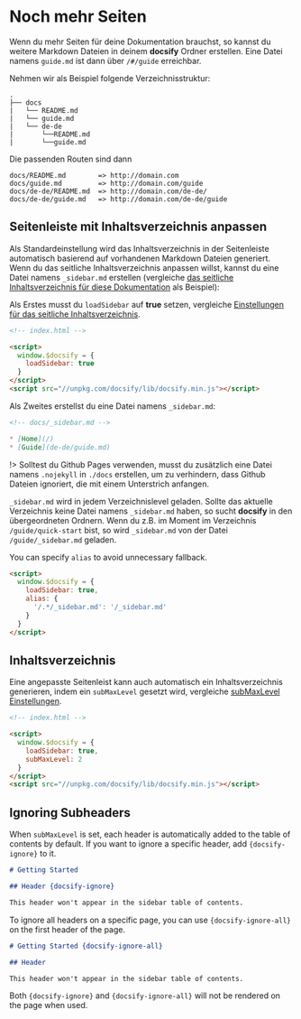 # Noch mehr Seiten

Wenn du mehr Seiten für deine Dokumentation brauchst, so kannst du weitere Markdown Dateien in deinem **docsify** Ordner erstellen. Eine Datei namens `guide.md` ist dann über `/#/guide` erreichbar.

Nehmen wir als Beispiel folgende Verzeichnisstruktur:

```text
.
├── docs
|   └── README.md
|   └── guide.md
|   └── de-de
|       └──README.md
|       └──guide.md
```

Die passenden Routen sind dann

```text
docs/README.md        => http://domain.com
docs/guide.md         => http://domain.com/guide
docs/de-de/README.md  => http://domain.com/de-de/
docs/de-de/guide.md   => http://domain.com/de-de/guide
```

## Seitenleiste mit Inhaltsverzeichnis anpassen

Als Standardeinstellung wird das Inhaltsverzeichnis in der Seitenleiste automatisch basierend auf vorhandenen Markdown Dateien generiert. Wenn du das seitliche Inhaltsverzeichnis anpassen willst, kannst du eine Datei namens `_sidebar.md` erstellen (vergleiche [das seitliche Inhaltsverzeichnis für diese Dokumentation](https://github.com/QingWei-Li/docsify/blob/master/docs/de-de/_sidebar.md) als Beispiel):

Als Erstes musst du `loadSidebar` auf **true** setzen, vergleiche [Einstellungen für das seitliche Inhaltsverzeichnis](configuration.md#loadsidebar).

```html
<!-- index.html -->

<script>
  window.$docsify = {
    loadSidebar: true
  }
</script>
<script src="//unpkg.com/docsify/lib/docsify.min.js"></script>
```

Als Zweites erstellst du eine Datei namens `_sidebar.md`:

```markdown
<!-- docs/_sidebar.md -->

* [Home](/)
* [Guide](de-de/guide.md)
```

!> Solltest du Github Pages verwenden, musst du zusätzlich eine Datei namens `.nojekyll` in `./docs` erstellen, um zu verhindern, dass Github Dateien ignoriert, die mit einem Unterstrich anfangen.

`_sidebar.md` wird in jedem Verzeichnislevel geladen. Sollte das aktuelle Verzeichnis keine Datei namens `_sidebar.md` haben, so sucht **docsify** in den übergeordneten Ordnern. Wenn du z.B. im Moment im Verzeichnis `/guide/quick-start` bist, so wird `_sidebar.md` von der Datei `/guide/_sidebar.md` geladen.

You can specify `alias` to avoid unnecessary fallback.

```html
<script>
  window.$docsify = {
    loadSidebar: true,
    alias: {
      '/.*/_sidebar.md': '/_sidebar.md'
    }
  }
</script>
```

## Inhaltsverzeichnis

Eine angepasste Seitenleist kann auch automatisch ein Inhaltsverzeichnis generieren, indem ein `subMaxLevel` gesetzt wird, vergleiche [subMaxLevel Einstellungen](configuration.md#submaxlevel).

```html
<!-- index.html -->

<script>
  window.$docsify = {
    loadSidebar: true,
    subMaxLevel: 2
  }
</script>
<script src="//unpkg.com/docsify/lib/docsify.min.js"></script>
```

## Ignoring Subheaders

When `subMaxLevel` is set, each header is automatically added to the table of contents by default. If you want to ignore a specific header, add `{docsify-ignore}` to it.

```markdown
# Getting Started

## Header {docsify-ignore}

This header won't appear in the sidebar table of contents.
```

To ignore all headers on a specific page, you can use `{docsify-ignore-all}` on the first header of the page.

```markdown
# Getting Started {docsify-ignore-all}

## Header

This header won't appear in the sidebar table of contents.
```

Both `{docsify-ignore}` and `{docsify-ignore-all}` will not be rendered on the page when used.
